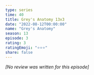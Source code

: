 ```yaml
---
type: series
time: 40
title: Grey's Anatomy 13x3
date: "2022-08-12T00:00:00"
name: "Grey's Anatomy"
season: 13
episode: 3
rating: 3
ratingEmoji: "⭐️⭐️⭐️"
share: false
---
```


_[No review was written for this episode]_
